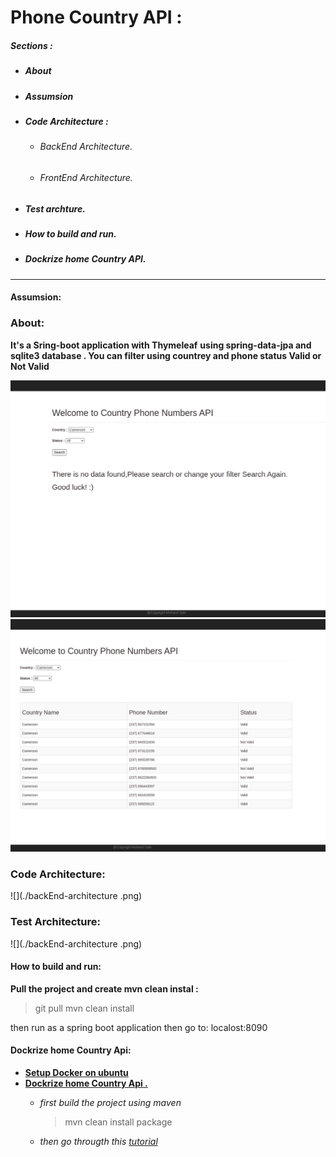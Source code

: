 
 
# Phone Country API :
##### Sections :   
  * ##### About 
  * ##### Assumsion 
  * ##### Code Architecture : 
    * ###### BackEnd Architecture.  
    * ###### FrontEnd Architecture. 
 * ##### Test archture.  
 * ##### How to build  and run.
 * ##### Dockrize home Country API.
---

#### Assumsion:
### About: 
 **It's a Sring-boot application with Thymeleaf** 
**using spring-data-jpa and sqlite3 database  . You can filter using countrey and phone status Valid or Not Valid**

![](./onload-screenshoot.png)
 ![](./afterSearch-screenshoot.png)
### Code Architecture: 
![](./backEnd-architecture .png)
### Test Architecture: 
![](./backEnd-architecture .png)
#### How to build  and run:  
**Pull the project and create mvn clean instal :** 
  > git pull <repoURL> 
  > mvn clean install 
  
  then run as a spring boot application then go to:
  localost:8090
  
#### Dockrize home Country Api:  
* **[Setup Docker on ubuntu](https://phoenixnap.com/kb/how-to-install-docker-on-ubuntu-18-04)** 
* **[Dockrize home Country Api .](https://medium.com./@wkrzywiec/how-to-put-your-java-application-into-docker-container-5e0a02acdd6b)**
    * *first build the project using maven* 
         > mvn clean install package 

    * *then go througth this [tutorial](https://medium.com./@wkrzywiec/how-to-put-your-java-application-into-docker-container-5e0a02acdd6b)* 

 

 
